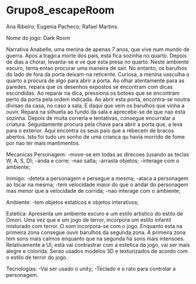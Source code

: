 # Grupo8_escapeRoom

Ana Ribeiro;
Eugenia Pacheco;
Rafael Martins.
 
Nome do jogo: Dark Room


Narrativa
Anabelle, uma menina de apenas 7 anos, que vive num mundo de guerra. Apos a tragica morte dos pais, esta fica sozinha no quarto. Depois de dias a chorar, levanta-se e ve que esta presa no quarto. Neste ambiente escuro, tenta entao procurar uma maneira de sair. No entanto, os barulhos do lado de fora da porta deixam-na reticente.
Curiosa, a menina vasculha o quarto a procura de algo para abrir a porta. Ao olhar atentamente para as paredes, repara que os desenhos expostos se encontram com dicas escondidas. Ao reparar na dica, pressiona  os botoes que se encontram perto da porta pela ordem indicada.
Ao abrir esta porta, encontra-se noutra divisao da casa, no caso a sala. E daqui que vem os barulhos que vinha a ouvir. Repara na silhueta ao fundo da sala e aprecebe-se de que nao esta sozinha. Depois de muita correria e tentativas, consegue encurralar a criatura. Seguidamente procura pela chave para abrir a porta que, a leva para o exterior. Aqui encontra os seus pais que a rebecem de bracos abertos. Isto foi tudo um sonho de uma crianca qu havia morrido de fome por nao ter mais mantimentos.

Mecanicas
Personagem:
-move-se em todas as direcoes (usando as teclas W, A, S, D);
-anda e corre;
-nao salta;
-arrasta objetos;
-interage com o ambiente;

Inimigo:
-deteta a personagem e persegue a mesma;
-ataca a personagem ao tocar na mesma;
-tem velocidade maior do que o andar do personagem mas menor que a velocidade de corrida;
-nao interage com o ambiente;

Ambiente:
-tem objetos estaticos e objetos interativos;

Estetica:
Apresenta um ambiente escuro e um estilo artistico do estilo de Omori. Uma vez que e um jogo de terror, incorpora um estilo infantil misturado com terror.
O som incorpora-se com o jogo. Enquanto esta na primeira zona consegue ouvir barulhos da segunda zona. A primeira zona tem sons mais calmos enquanto que na segunda ha sons mais intensoes.
Relativamente a UI, esta vai contrastrar com a estetica do jogo, vai ser mais alegre e colorida.
Serao usados modelos 3D e texturizados de acordo com o estilo de terror do jogo.

Tecnologias:
-Vai ser usado o unity;
-Teclado e o rato para controlar a personagem.



